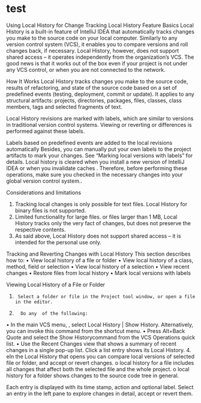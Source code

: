 # test
Using Local History for Change Tracking
Local History Feature
Basics
Local History is a built-in feature of IntelliJ IDEA that automatically tracks changes you make to the source code on your local computer. Similarly to any  version control system (VCS), it enables you to compare versions and roll changes back, if necessary. Local History, however, does not support shared access – it operates independently from the organization’s VCS. The good news is that it works out of the box even if your project is not under any VCS control, or when you are not connected to the network. 

How It Works
Local History tracks changes you make to the source code, results of refactoring, and state of the source code based on a set of predefined events (testing, deployment, commit or update). 
It applies to any structural artifacts: projects, directories, packages, files, classes, class members, tags and selected fragments of text. 

Local History revisions are marked with labels, which are similar to versions in traditional version control systems. Viewing or reverting or differences is performed against these labels.

Labels based on predefined events are added to the local revisions automatically Besides, you can manually put your own labels to the project artifacts to mark your changes. See “Marking local versions with labels” for details.
Local history is cleared when you install a new version of IntelliJ IDEA or when you invalidate caches . Therefore, before performing these operations, make sure you checked in the necessary changes into your global version control system..

Considerations and limitations
1.	Tracking local changes is only possible for text files. Local History for binary files is not supported.
2.	Limited functionality for large files. or files larger than 1 MB, Local History tracks only the very fact of changes, but does not preserve the respective contents.
3.	As said above, Local History does not support shared access – it is intended for the personal use only.

Tracking and Reverting Changes with Local History
This section describes how to:
•         View local history of a file or folder
•         View local history of a class, method, field or selection
•         View local history of a selection
•         View recent changes
•         Restore files from local history
•         Mark local versions with labels
 

Viewing Local History of a File or Folder
1.      Select a folder or file in the Project tool window, or open a file in the editor.
2.       Do any  of the following:
•	 In the main VCS menu, , select  Local History | Show History. Alternatively, you can invoke this command from the shortcut menu.
•	Press Alt+Back Quote and select the  Show Historycommand from the VCS Operations quick list.
•	Use the  Recent Changes view that shows a summary of recent changes in a single pop-up list. Click a list entry  shows its Local History.
4.	eIn the Local History that opens you can  compare local versions of selected file or folder, and accept or revert changes.
o	local history for a file includes all changes that affect both the selected file and the whole project.
o	local history for a folder shows changes to the source code tree in general.

Each entry is displayed with its time stamp, action and optional label. Select an entry in the left pane to explore changes in detail, accept or revert them.

